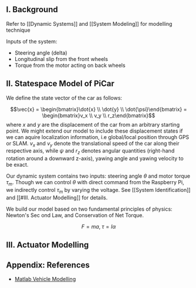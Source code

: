 ## I. Background

Refer to [[Dynamic Systems]] and [[System Modeling]] for modelling technique

Inputs of the system:
- Steering angle (delta)
- Longitudinal slip from the front wheels
- Torque from the motor acting on back wheels

## II. Statespace Model of PiCar

We define the state vector of the car as follows:

$$\vec{x} = \begin{bmatrix}\dot{x} \\ \dot{y} \\ \dot{\psi}\end{bmatrix} = \begin{bmatrix}v_x \\ v_y \\ r_z\end{bmatrix}$$
where $x$ and $y$ are the displacement of the car from an arbitrary starting point. We might extend our model to include these displacement states if we can aquire localization information, i.e global/local position through GPS or SLAM. $v_x$ and $v_y$ denote the translational speed of the car along their respective axis,  while $\psi$ and $r_z$ denotes angular quantities (right-hand rotation around a downward z-axis), yawing angle and yawing velocity to be exact. 

Our dynamic system contains two inputs: steering angle $\theta$ and motor torque $\tau_m$. Though we can control $\theta$ with direct command from the Raspberry Pi, we indirectly control $\tau_m$ by varying the voltage. See [[System Identification]] and [[#III. Actuator Modelling]] for details.

We build our model based on two fundamental principles of physics: Newton's Sec ond Law, and Conservation of Net Torque.

$$F = ma,\; \tau = I\alpha$$

## III. Actuator Modelling


## Appendix: References
- [Matlab Vehicle Modelling](https://www.mathworks.com/help/ident/ug/modeling-a-vehicle-dynamics-system.html)
